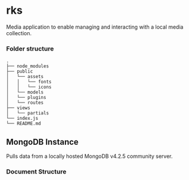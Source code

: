 # rks
Media application to enable managing and interacting with a local media collection.

### Folder structure
```
.
├── node_modules
├── public
│   └── assets
│   │   └── fonts
│   │   └── icons
│   └── models
│   └── plugins
│   └── routes
├── views
│   └── partials
└── index.js
└── README.md
```

## MongoDB Instance
Pulls data from a locally hosted MongoDB v4.2.5 community server.

### Document Structure
